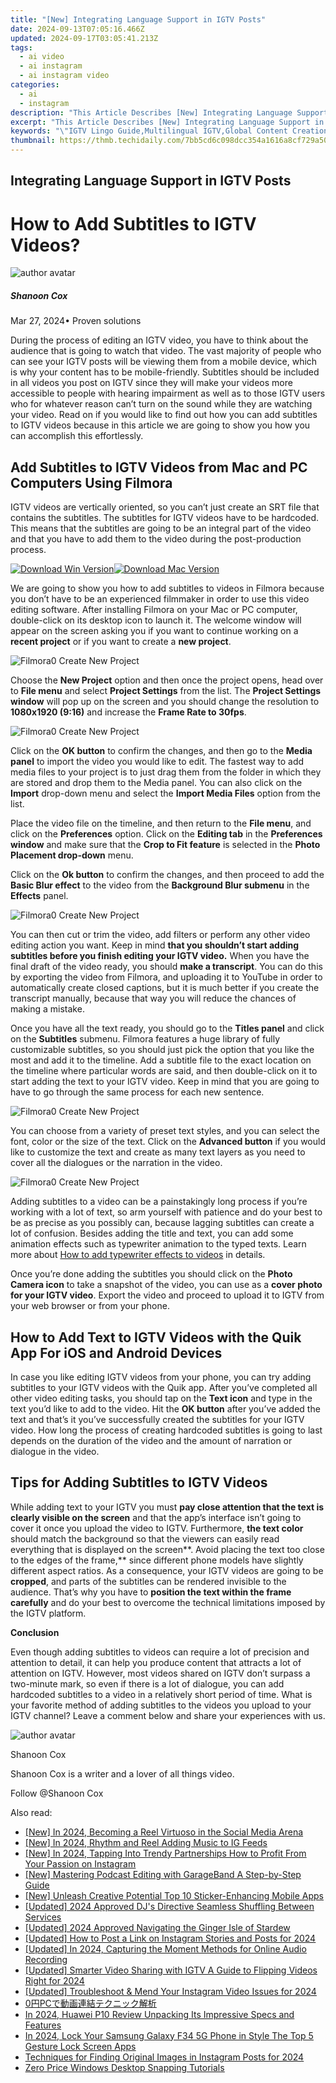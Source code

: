 ```yaml
---
title: "[New] Integrating Language Support in IGTV Posts"
date: 2024-09-13T07:05:16.466Z
updated: 2024-09-17T03:05:41.213Z
tags:
  - ai video
  - ai instagram
  - ai instagram video
categories:
  - ai
  - instagram
description: "This Article Describes [New] Integrating Language Support in IGTV Posts"
excerpt: "This Article Describes [New] Integrating Language Support in IGTV Posts"
keywords: "\"IGTV Lingo Guide,Multilingual IGTV,Global Content Creation,Talking IGTV Worldwide,Cross-Language IGTV,Language Focus on IGTV,Translation Strategies for IGTV\""
thumbnail: https://thmb.techidaily.com/7bb5cd6c098dcc354a1616a8cf729a503ba552ba0d30358349d319e43f0bdaa3.jpg
---
```


## Integrating Language Support in IGTV Posts

# How to Add Subtitles to IGTV Videos?

![author avatar](https://images.wondershare.com/filmora/article-images/shannon-cox.jpg)

##### Shanoon Cox

 Mar 27, 2024• Proven solutions

During the process of editing an IGTV video, you have to think about the audience that is going to watch that video. The vast majority of people who can see your IGTV posts will be viewing them from a mobile device, which is why your content has to be mobile-friendly. Subtitles should be included in all videos you post on IGTV since they will make your videos more accessible to people with hearing impairment as well as to those IGTV users who for whatever reason can’t turn on the sound while they are watching your video. Read on if you would like to find out how you can add subtitles to IGTV videos because in this article we are going to show you how you can accomplish this effortlessly.

## Add Subtitles to IGTV Videos from Mac and PC Computers Using Filmora

IGTV videos are vertically oriented, so you can’t just create an SRT file that contains the subtitles. The subtitles for IGTV videos have to be hardcoded. This means that the subtitles are going to be an integral part of the video and that you have to add them to the video during the post-production process.

[![Download Win Version](https://images.wondershare.com/filmora/guide/download-btn-win.jpg)](https://tools.techidaily.com/wondershare/filmora/download/)[![Download Mac Version](https://images.wondershare.com/filmora/guide/download-btn-mac.jpg)](https://tools.techidaily.com/wondershare/filmora/download/)

We are going to show you how to add subtitles to videos in Filmora because you don’t have to be an experienced filmmaker in order to use this video editing software. After installing Filmora on your Mac or PC computer, double-click on its desktop icon to launch it. The welcome window will appear on the screen asking you if you want to continue working on a **recent project** or if you want to create a **new project**.

![ Filmora0 Create New Project](https://images.wondershare.com/filmora/article-images/new-project-9.jpg)

Choose the **New Project** option and then once the project opens, head over to **File menu** and select **Project Settings** from the list. The **Project Settings window** will pop up on the screen and you should change the resolution to **1080x1920 (9:16)** and increase the **Frame Rate to 30fps**.

![ Filmora0 Create New Project](https://images.wondershare.com/filmora/article-images/filmora9-4k-project-settings.jpg)

Click on the **OK button** to confirm the changes, and then go to the **Media panel** to import the video you would like to edit. The fastest way to add media files to your project is to just drag them from the folder in which they are stored and drop them to the Media panel. You can also click on the **Import** drop-down menu and select the **Import Media Files** option from the list.

Place the video file on the timeline, and then return to the **File menu**, and click on the **Preferences** option. Click on the **Editing tab** in the **Preferences window** and make sure that the **Crop to Fit feature** is selected in the **Photo Placement drop-down** menu.

Click on the **Ok button** to confirm the changes, and then proceed to add the **Basic Blur effect** to the video from the **Background Blur submenu** in the **Effects** panel.

![ Filmora0 Create New Project](https://images.wondershare.com/filmora/article-images/add-background-blur-effects-1.jpg)

You can then cut or trim the video, add filters or perform any other video editing action you want. Keep in mind **that you shouldn’t start adding subtitles before you finish editing your IGTV video.** When you have the final draft of the video ready, you should **make a transcript**. You can do this by exporting the video from Filmora, and uploading it to YouTube in order to automatically create closed captions, but it is much better if you create the transcript manually, because that way you will reduce the chances of making a mistake.

Once you have all the text ready, you should go to the **Titles panel** and click on the **Subtitles** submenu. Filmora features a huge library of fully customizable subtitles, so you should just pick the option that you like the most and add it to the timeline. Add a subtitle file to the exact location on the timeline where particular words are said, and then double-click on it to start adding the text to your IGTV video. Keep in mind that you are going to have to go through the same process for each new sentence.

![ Filmora0 Create New Project](https://images.wondershare.com/filmora/article-images/add-titles-text.jpg)

You can choose from a variety of preset text styles, and you can select the font, color or the size of the text. Click on the **Advanced button** if you would like to customize the text and create as many text layers as you need to cover all the dialogues or the narration in the video.

![ Filmora0 Create New Project](https://images.wondershare.com/filmora/article-images/advanced-text-editing-9-win.jpg)

Adding subtitles to a video can be a painstakingly long process if you’re working with a lot of text, so arm yourself with patience and do your best to be as precise as you possibly can, because lagging subtitles can create a lot of confusion. Besides adding the title and text, you can add some animation effects such as typewriter animation to the typed texts. Learn more about [How to add typewriter effects to videos](https://tools.techidaily.com/wondershare/filmora/download/) in details.

Once you’re done adding the subtitles you should click on the **Photo Camera icon** to take a snapshot of the video, you can use as a **cover photo for your IGTV video**. Export the video and proceed to upload it to IGTV from your web browser or from your phone.

## How to Add Text to IGTV Videos with the Quik App For iOS and Android Devices

In case you like editing IGTV videos from your phone, you can try adding subtitles to your IGTV videos with the Quik app. After you’ve completed all other video editing tasks, you should tap on the **Text icon** and type in the text you’d like to add to the video. Hit the **OK button** after you’ve added the text and that’s it you’ve successfully created the subtitles for your IGTV video. How long the process of creating hardcoded subtitles is going to last depends on the duration of the video and the amount of narration or dialogue in the video.

## Tips for Adding Subtitles to IGTV Videos

While adding text to your IGTV you must **pay close attention that the text is clearly visible on the screen** and that the app’s interface isn’t going to cover it once you upload the video to IGTV. Furthermore, **the text color** should match the background so that the viewers can easily read everything that is displayed on the screen**. Avoid placing the text too close to the edges of the frame,** since different phone models have slightly different aspect ratios. As a consequence, your IGTV videos are going to be **cropped**, and parts of the subtitles can be rendered invisible to the audience. That’s why you have to **position the text within the frame carefully** and do your best to overcome the technical limitations imposed by the IGTV platform.

**Conclusion**

Even though adding subtitles to videos can require a lot of precision and attention to detail, it can help you produce content that attracts a lot of attention on IGTV. However, most videos shared on IGTV don’t surpass a two-minute mark, so even if there is a lot of dialogue, you can add hardcoded subtitles to a video in a relatively short period of time. What is your favorite method of adding subtitles to the videos you upload to your IGTV channel? Leave a comment below and share your experiences with us.

![author avatar](https://images.wondershare.com/filmora/article-images/shannon-cox.jpg)

Shanoon Cox

Shanoon Cox is a writer and a lover of all things video.

Follow @Shanoon Cox

<ins class="adsbygoogle"
      style="display:block"
      data-ad-client="ca-pub-7571918770474297"
      data-ad-slot="8358498916"
      data-ad-format="auto"
      data-full-width-responsive="true"></ins>

<span class="atpl-alsoreadstyle">Also read:</span>
<div><ul>
<li><a href="https://instagram-video-recordings.techidaily.com/new-in-2024-becoming-a-reel-virtuoso-in-the-social-media-arena/"><u>[New] In 2024, Becoming a Reel Virtuoso in the Social Media Arena</u></a></li>
<li><a href="https://instagram-video-recordings.techidaily.com/new-in-2024-rhythm-and-reel-adding-music-to-ig-feeds/"><u>[New] In 2024, Rhythm and Reel Adding Music to IG Feeds</u></a></li>
<li><a href="https://instagram-video-recordings.techidaily.com/new-in-2024-tapping-into-trendy-partnerships-how-to-profit-from-your-passion-on-instagram/"><u>[New] In 2024, Tapping Into Trendy Partnerships How to Profit From Your Passion on Instagram</u></a></li>
<li><a href="https://article-posts.techidaily.com/new-mastering-podcast-editing-with-garageband-a-step-by-step-guide/"><u>[New] Mastering Podcast Editing with GarageBand A Step-by-Step Guide</u></a></li>
<li><a href="https://some-approaches.techidaily.com/new-unleash-creative-potential-top-10-sticker-enhancing-mobile-apps/"><u>[New] Unleash Creative Potential Top 10 Sticker-Enhancing Mobile Apps</u></a></li>
<li><a href="https://vp-tips.techidaily.com/updated-2024-approved-djs-directive-seamless-shuffling-between-services/"><u>[Updated] 2024 Approved DJ's Directive Seamless Shuffling Between Services</u></a></li>
<li><a href="https://screen-sharing-recording.techidaily.com/updated-2024-approved-navigating-the-ginger-isle-of-stardew/"><u>[Updated] 2024 Approved Navigating the Ginger Isle of Stardew</u></a></li>
<li><a href="https://instagram-video-recordings.techidaily.com/updated-how-to-post-a-link-on-instagram-stories-and-posts-for-2024/"><u>[Updated] How to Post a Link on Instagram Stories and Posts for 2024</u></a></li>
<li><a href="https://desktop-recording.techidaily.com/updated-in-2024-capturing-the-moment-methods-for-online-audio-recording/"><u>[Updated] In 2024, Capturing the Moment Methods for Online Audio Recording</u></a></li>
<li><a href="https://instagram-video-recordings.techidaily.com/updated-smarter-video-sharing-with-igtv-a-guide-to-flipping-videos-right-for-2024/"><u>[Updated] Smarter Video Sharing with IGTV A Guide to Flipping Videos Right for 2024</u></a></li>
<li><a href="https://instagram-video-recordings.techidaily.com/updated-troubleshoot-and-mend-your-instagram-video-issues-for-2024/"><u>[Updated] Troubleshoot & Mend Your Instagram Video Issues for 2024</u></a></li>
<li><a href="https://tech-hub.techidaily.com/0pc/"><u>0円PCで動画連結テクニック解析</u></a></li>
<li><a href="https://some-knowledge.techidaily.com/in-2024-huawei-p10-review-unpacking-its-impressive-specs-and-features/"><u>In 2024, Huawei P10 Review Unpacking Its Impressive Specs and Features</u></a></li>
<li><a href="https://android-unlock.techidaily.com/in-2024-lock-your-samsung-galaxy-f34-5g-phone-in-style-the-top-5-gesture-lock-screen-apps-by-drfone-android/"><u>In 2024, Lock Your Samsung Galaxy F34 5G Phone in Style The Top 5 Gesture Lock Screen Apps</u></a></li>
<li><a href="https://instagram-video-recordings.techidaily.com/techniques-for-finding-original-images-in-instagram-posts-for-2024/"><u>Techniques for Finding Original Images in Instagram Posts for 2024</u></a></li>
<li><a href="https://on-screen-recording.techidaily.com/zero-price-windows-desktop-snapping-tutorials/"><u>Zero Price Windows Desktop Snapping Tutorials</u></a></li>
</ul></div>

<!-- affiliate ads begin -->
<span id="1516072">
					<video width="864" height="1536" style="cursor:pointer"
           poster="//a.impactradius-go.com/display-clicktoplayimage/1516072.png"
           onclick="if(!this.playClicked){this.play();this.setAttribute('controls',true);this.playClicked=true;}">
	   <source src="//a.impactradius-go.com/display-ad/16446-1516072">
	   <img src="//a.impactradius-go.com/display-clicktoplayimage/1516072.png" style="border: none; height: 100%; width: 100%; object-fit: contain">
	</video>
	<div style="width:540px;text-align:center"><a href="javascript:window.open(decodeURIComponent('https%3A%2F%2Flaganoo.pxf.io%2Fc%2F5597632%2F1516072%2F16446'), '_blank');void(0);">Click here</a></div>
</span>
<img height="0" width="0" src="https://imp.pxf.io/i/5597632/1516072/16446" style="position:absolute;visibility:hidden;" border="0" />
<!-- affiliate ads end -->

